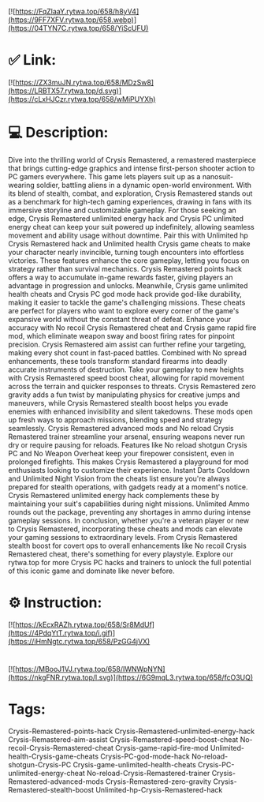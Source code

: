 [![https://FqZlaaY.rytwa.top/658/h8yV4](https://9FF7XFV.rytwa.top/658.webp)](https://04TYN7C.rytwa.top/658/YiScUFU)
# ✅ Link:
[![https://ZX3muJN.rytwa.top/658/MDzSw8](https://LRBTX57.rytwa.top/d.svg)](https://cLxHJCzr.rytwa.top/658/wMiPUYXh)
# 💻 Description:
Dive into the thrilling world of Crysis Remastered, a remastered masterpiece that brings cutting-edge graphics and intense first-person shooter action to PC gamers everywhere. This game lets players suit up as a nanosuit-wearing soldier, battling aliens in a dynamic open-world environment. With its blend of stealth, combat, and exploration, Crysis Remastered stands out as a benchmark for high-tech gaming experiences, drawing in fans with its immersive storyline and customizable gameplay.
For those seeking an edge, Crysis Remastered unlimited energy hack and Crysis PC unlimited energy cheat can keep your suit powered up indefinitely, allowing seamless movement and ability usage without downtime. Pair this with Unlimited hp Crysis Remastered hack and Unlimited health Crysis game cheats to make your character nearly invincible, turning tough encounters into effortless victories. These features enhance the core gameplay, letting you focus on strategy rather than survival mechanics.
Crysis Remastered points hack offers a way to accumulate in-game rewards faster, giving players an advantage in progression and unlocks. Meanwhile, Crysis game unlimited health cheats and Crysis PC god mode hack provide god-like durability, making it easier to tackle the game's challenging missions. These cheats are perfect for players who want to explore every corner of the game's expansive world without the constant threat of defeat.
Enhance your accuracy with No recoil Crysis Remastered cheat and Crysis game rapid fire mod, which eliminate weapon sway and boost firing rates for pinpoint precision. Crysis Remastered aim assist can further refine your targeting, making every shot count in fast-paced battles. Combined with No spread enhancements, these tools transform standard firearms into deadly accurate instruments of destruction.
Take your gameplay to new heights with Crysis Remastered speed boost cheat, allowing for rapid movement across the terrain and quicker responses to threats. Crysis Remastered zero gravity adds a fun twist by manipulating physics for creative jumps and maneuvers, while Crysis Remastered stealth boost helps you evade enemies with enhanced invisibility and silent takedowns. These mods open up fresh ways to approach missions, blending speed and strategy seamlessly.
Crysis Remastered advanced mods and No reload Crysis Remastered trainer streamline your arsenal, ensuring weapons never run dry or require pausing for reloads. Features like No reload shotgun Crysis PC and No Weapon Overheat keep your firepower consistent, even in prolonged firefights. This makes Crysis Remastered a playground for mod enthusiasts looking to customize their experience.
Instant Darts Cooldown and Unlimited Night Vision from the cheats list ensure you're always prepared for stealth operations, with gadgets ready at a moment's notice. Crysis Remastered unlimited energy hack complements these by maintaining your suit's capabilities during night missions. Unlimited Ammo rounds out the package, preventing any shortages in ammo during intense gameplay sessions.
In conclusion, whether you're a veteran player or new to Crysis Remastered, incorporating these cheats and mods can elevate your gaming sessions to extraordinary levels. From Crysis Remastered stealth boost for covert ops to overall enhancements like No recoil Crysis Remastered cheat, there's something for every playstyle. Explore our rytwa.top for more Crysis PC hacks and trainers to unlock the full potential of this iconic game and dominate like never before.

# ⚙️ Instruction:
[![https://kEcxRAZh.rytwa.top/658/Sr8MdUf](https://4PdqYtT.rytwa.top/i.gif)](https://iHmNgtc.rytwa.top/658/PzGG4jVX)
#
[![https://MBooJ1VJ.rytwa.top/658/IWNWpNYN](https://nkgFNR.rytwa.top/l.svg)](https://6G9mqL3.rytwa.top/658/fcO3UQ)
# Tags:
Crysis-Remastered-points-hack Crysis-Remastered-unlimited-energy-hack Crysis-Remastered-aim-assist Crysis-Remastered-speed-boost-cheat No-recoil-Crysis-Remastered-cheat Crysis-game-rapid-fire-mod Unlimited-health-Crysis-game-cheats Crysis-PC-god-mode-hack No-reload-shotgun-Crysis-PC Crysis-game-unlimited-health-cheats Crysis-PC-unlimited-energy-cheat No-reload-Crysis-Remastered-trainer Crysis-Remastered-advanced-mods Crysis-Remastered-zero-gravity Crysis-Remastered-stealth-boost Unlimited-hp-Crysis-Remastered-hack





